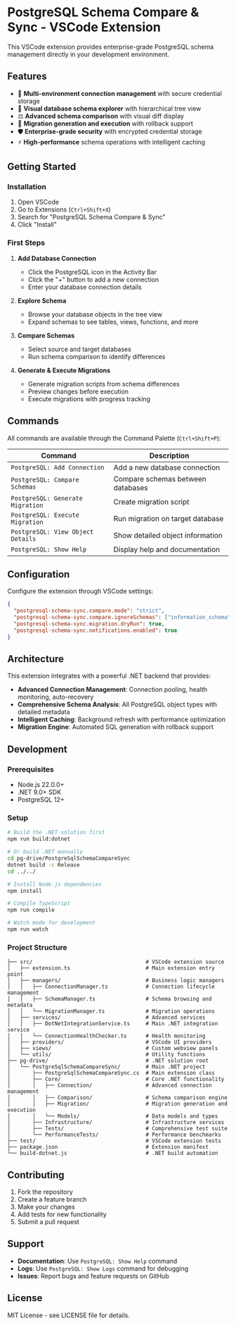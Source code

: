 # PostgreSQL Schema Compare & Sync - VSCode Extension

This VSCode extension provides enterprise-grade PostgreSQL schema management directly in your development environment.

## Features

- 🔗 **Multi-environment connection management** with secure credential storage
- 🌳 **Visual database schema explorer** with hierarchical tree view
- ⚖️ **Advanced schema comparison** with visual diff display
- 🔄 **Migration generation and execution** with rollback support
- 🛡️ **Enterprise-grade security** with encrypted credential storage
- ⚡ **High-performance** schema operations with intelligent caching

## Getting Started

### Installation

1. Open VSCode
2. Go to Extensions (`Ctrl+Shift+X`)
3. Search for "PostgreSQL Schema Compare & Sync"
4. Click "Install"

### First Steps

1. **Add Database Connection**
   - Click the PostgreSQL icon in the Activity Bar
   - Click the "+" button to add a new connection
   - Enter your database connection details

2. **Explore Schema**
   - Browse your database objects in the tree view
   - Expand schemas to see tables, views, functions, and more

3. **Compare Schemas**
   - Select source and target databases
   - Run schema comparison to identify differences

4. **Generate & Execute Migrations**
   - Generate migration scripts from schema differences
   - Preview changes before execution
   - Execute migrations with progress tracking

## Commands

All commands are available through the Command Palette (`Ctrl+Shift+P`):

| Command | Description |
|---------|-------------|
| `PostgreSQL: Add Connection` | Add a new database connection |
| `PostgreSQL: Compare Schemas` | Compare schemas between databases |
| `PostgreSQL: Generate Migration` | Create migration script |
| `PostgreSQL: Execute Migration` | Run migration on target database |
| `PostgreSQL: View Object Details` | Show detailed object information |
| `PostgreSQL: Show Help` | Display help and documentation |

## Configuration

Configure the extension through VSCode settings:

```json
{
  "postgresql-schema-sync.compare.mode": "strict",
  "postgresql-schema-sync.compare.ignoreSchemas": ["information_schema", "pg_*"],
  "postgresql-schema-sync.migration.dryRun": true,
  "postgresql-schema-sync.notifications.enabled": true
}
```

## Architecture

This extension integrates with a powerful .NET backend that provides:

- **Advanced Connection Management**: Connection pooling, health monitoring, auto-recovery
- **Comprehensive Schema Analysis**: All PostgreSQL object types with detailed metadata
- **Intelligent Caching**: Background refresh with performance optimization
- **Migration Engine**: Automated SQL generation with rollback support

## Development

### Prerequisites

- Node.js 22.0.0+
- .NET 9.0+ SDK
- PostgreSQL 12+

### Setup

```bash
# Build the .NET solution first
npm run build:dotnet

# Or build .NET manually
cd pg-drive/PostgreSqlSchemaCompareSync
dotnet build -c Release
cd ../../

# Install Node.js dependencies
npm install

# Compile TypeScript
npm run compile

# Watch mode for development
npm run watch
```

### Project Structure

```
├── src/                                    # VSCode extension source
│   ├── extension.ts                        # Main extension entry point
│   ├── managers/                           # Business logic managers
│   │   ├── ConnectionManager.ts            # Connection lifecycle management
│   │   ├── SchemaManager.ts                # Schema browsing and metadata
│   │   └── MigrationManager.ts             # Migration operations
│   ├── services/                           # Advanced services
│   │   ├── DotNetIntegrationService.ts     # Main .NET integration service
│   │   └── ConnectionHealthChecker.ts      # Health monitoring
│   ├── providers/                          # VSCode UI providers
│   ├── views/                              # Custom webview panels
│   └── utils/                              # Utility functions
├── pg-drive/                               # .NET solution root
│   └── PostgreSqlSchemaCompareSync/        # Main .NET project
│       ├── PostgreSqlSchemaCompareSync.cs  # Main extension class
│       ├── Core/                           # Core .NET functionality
│       │   ├── Connection/                 # Advanced connection management
│       │   ├── Comparison/                 # Schema comparison engine
│       │   ├── Migration/                  # Migration generation and execution
│       │   └── Models/                     # Data models and types
│       ├── Infrastructure/                 # Infrastructure services
│       ├── Tests/                          # Comprehensive test suite
│       └── PerformanceTests/               # Performance benchmarks
├── test/                                   # VSCode extension tests
├── package.json                            # Extension manifest
└── build-dotnet.js                         # .NET build automation
```

## Contributing

1. Fork the repository
2. Create a feature branch
3. Make your changes
4. Add tests for new functionality
5. Submit a pull request

## Support

- **Documentation**: Use `PostgreSQL: Show Help` command
- **Logs**: Use `PostgreSQL: Show Logs` command for debugging
- **Issues**: Report bugs and feature requests on GitHub

## License

MIT License - see LICENSE file for details.